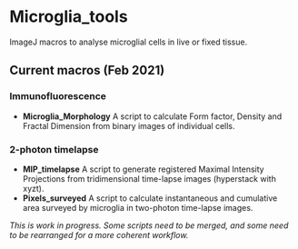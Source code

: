 # Microglia_tools
ImageJ macros to analyse microglial cells in live or fixed tissue.

## Current macros (Feb 2021)

### Immunofluorescence
- **Microglia_Morphology**  A script to calculate Form factor, Density and Fractal Dimension from binary images of individual cells.

### 2-photon timelapse
- **MIP_timelapse**  A script to generate registered Maximal Intensity Projections from tridimensional time-lapse images (hyperstack with xyzt).
- **Pixels_surveyed**  A script to calculate instantaneous and cumulative area surveyed by microglia in two-photon time-lapse images.

*This is work in progress. Some scripts need to be merged, and some need to be rearranged for a more coherent workflow.*
